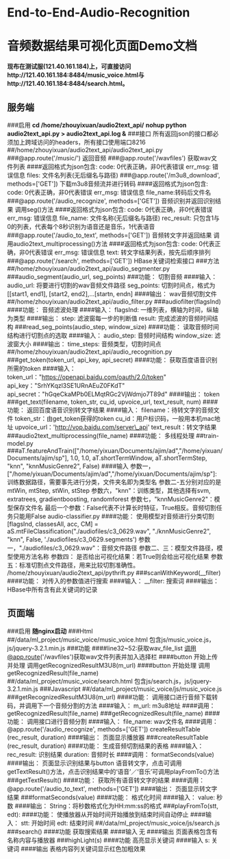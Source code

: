 # End-to-End-Audio-Recognition
# 音频数据结果可视化页面Demo文档
**现布在测试服(121.40.161.184)上，可直接访问http://121.40.161.184:8484/music\_voice.html与http://121.40.161.184:8484/search.html。**
## 服务端
###启用
**cd /home/zhouyixuan/audio2text\_api/**
**nohup python audio2text\_api.py > audio2text\_api.log &**
###接口
所有返回json的接口都必须加上跨域访问的headers，所有接口使用端口8216
##/home/zhouyixuan/audio2text\_api/audio2text\_api.py
###@app.route('/music/<filename>')
返回音频
###@app.route('/wavfiles')
获取wav文件列表
####返回格式为json包含:
code: 0代表正确，非0代表错误
err\_msg: 错误信息
files: 文件名列表(无后缀名与路径)
###@app.route('/m3u8\_download', methods=\['GET'])
下载m3u8音频流并进行转码
####返回格式为json包含:
code: 0代表正确，非0代表错误
err\_msg: 错误信息
file\_name:转码后文件名
###@app.route('/audio\_recognize', methods=\['GET'])
音频识别并返回识别结果
调用seg()方法
####返回格式为json包含:
code: 0代表正确，非0代表错误
err\_msg: 错误信息
file\_name: 文件名称(无后缀名与路径)
rec\_result: 只包含1与0的列表，代表每个8秒识别为语音还是音乐，1代表语音
###@app.route('/audio\_to\_text', methods=\['GET'])
音频转文字并返回结果
调用audio2text\_multiprocessing()方法
####返回格式为json包含:
code: 0代表正确，非0代表错误
err\_msg: 错误信息
text: 转文字结果列表，按先后顺序排列
###@app.route('/search', methods=\['GET'])
HBase关键词检索接口
###方法
##/home/zhouyixuan/audio2text\_api/audio\_segmenter.py
###audio\_segment(audio\_url, seg\_points)
###功能：
切割音频
####输入：
audio\_url: 将要进行切割的wav音频文件路径
seg\_points: 切割时间点，格式为\[\[start1, end1], \[start2, end2],...\[startn, endn]
####输出：
wav音频切割文件
##/home/zhouyixuan/audio2text\_api/audio\_filter.py
###audiofilter(flagsInd)
####功能：
音频滤波处理
####输入：
flagsInd: 一维列表，横轴为时间，纵轴为类型
####输出：
step: 滤波窗每一步的判断值
result: 完成滤波的音频时间结构 
###read\_seg\_points(audio\_step, window\_size)
####功能：
读取音频时间结构进行切割点的选取
####输入：
audio\_step: 音频时间结构
window\_size: 滤波窗大小
####输出：
time\_steps: 音频类型，切割时间点
##/home/zhouyixuan/audio2text\_api/audio\_recognition.py
###get\_token(token\_url, api\_key, api\_secret)
####功能：
获取百度语音识别所需的token
####输入：
token\_url："https://openapi.baidu.com/oauth/2.0/token"
api\_key："SrhYKqzl3SE1URnAEuZ0FKdT"
api\_secret："hGqeCkaMPb0ELMqtRGc2VjWdmjo7T89d"
####输出：
token
###get\_text(filename, token\_str, cu\_id, upvoice\_url, text\_result, num)
####功能：
返回百度语音识别转文字结果
####输入：
filename：待转文字的音频文件
token\_str：由get\_token获得的token
cu\_id：用户标识码，一般用本机mac地址
upvoice\_url：'http://vop.baidu.com/server\_api'
text\_result：转文字结果
###audio2text\_multiprocessing(file\_name)
####功能：
多线程处理
##train-model.py
###aT.featureAndTrain(\["/home/yixuan/Documents/ajim/ad","/home/yixuan/Documents/ajim/sp"], 1.0, 1.0, aT.shortTermWindow, aT.shortTermStep, "knn", "knnMusicGenre2", False)
####输入
参数一，\["/home/yixuan/Documents/ajim/ad","/home/yixuan/Documents/ajim/sp"]: 训练数据路径，需要事先进行分类，文件夹名即为类型名
参数二-五分别对应的是mtWin, mtStep, stWin, stStep
参数六，"knn"：训练类型，其他选择有svm, extratrees, gradientboosting, randomforest
参数七，"knnMusicGenre2"：模型保存文件名
最后一个参数：False代表不计算长时特征，True相反。音频切割任务只能用False
audio-classifier.py
####功能：
使用模型对音频进行分类切割\[flagsInd, classesAll, acc, CM] = aS.mtFileClassification("./audiofiles/c3\_0629.wav", "./knnMusicGenre2", "knn", False, './audiofiles/c3\_0629.segments')
参数一，"./audiofiles/c3\_0629.wav"：音频文件路径
参数二、三：模型文件路径，模型使用方法名称
参数四： 是否给出可视化结果：若True则会给出可视化结果
参数五：标准切割点文件路径，用来比较切割准确性。 
/home/zhouyixuan/audio2text\_api/pythrift.py
###scanWithKeyword(\_\_filter)
####功能：
对传入的参数值进行搜索
####输入：
\_\_filter: 搜索词
####输出：
HBase中所有含有此关键词的记录

## 页面端
###启用
**随nginx启动**
###Html
##/data/ml\_project/music\_voice/music\_voice.html
包含js/music\_voice.js，js/jquery-3.2.1.min.js
###功能
####line32\~52:获取wav\_file\_list
调用@app.route('/wavfiles')获取wav文件列表并加入选择栏
####button 开始上传并处理
调用getRecognizedResultM3U8(m\_url)
####button 开始处理
调用getRecognizedResult(file\_name)
##/data/ml\_project/music\_voice/search.html
包含js/search.js，js/jquery-3.2.1.min.js
###Javascript
##/data/ml\_project/music\_voice/js/music\_voice.js
###getRecognizedResultM3U8(m\_url)
####功能：
调用接口进行音频下载转码，并调用下一个音频分割的方法
####输入：
m\_url: m3u8地址
####调用：
getRecognizedResult(file\_name)
###getRecognizedResult(file\_name)
####功能：
调用接口进行音频分割
####输入：
file\_name: wav文件名
####调用：
@app.route('/audio\_recognize', methods=\['GET'])
createResultTable (rec\_result, duration)
####输出：
页面显示播放器
###createResultTable (rec\_result, duration)
####功能：
生成音频切割结果的表格
####输入：
rec\_result: 识别结果
duration: 音频时长
####调用：
formatSeconds(value)
####输出：
页面显示识别结果与button 语音转文字，点击可调用getTextResult()方法，点击识别结果中的‘语音’／‘音乐’可调用playFromTo()方法
###getTextResult()
####功能：
获取所有语音转文字的结果
####调用：
@app.route('/audio\_to\_text', methods=\['GET'])
####输出：
页面显示转文字结果
###formatSeconds(value)
####功能：
格式化时间
####输入：
value: 秒数
####输出：
String：将秒数格式化为HH:mm:ss的格式
###playFromTo(stt, edt):
####功能：
使播放器从开始时间开始播放到结束时间自动停止
####输入：
stt: 开始时间
edt: 结束时间
##/data/ml\_project/music\_voice/js/search.js
###search()
####功能
获取搜索结果
####输入
无
####输出
页面表格包含有名称内容与播放器
###highLight(s)
####功能
高亮显示关键词
####输入
s: 关键词
####输出
表格内容列关键词显示红色加粗效果
